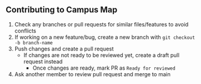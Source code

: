 ## Contributing to Campus Map

1. Check any branches or pull requests for similar files/features to avoid conflicts
2. If working on a new feature/bug, create a new branch with `git checkout -b branch-name`
3. Push changes and create a pull request
    - If changes are not ready to be reviewed yet, create a draft pull request instead
        - Once changes are ready, mark PR as `Ready for reviewed`
4. Ask another member to review pull request and merge to main